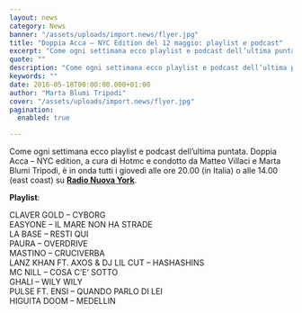 ```yaml
---
layout: news
category: News
banner: "/assets/uploads/import.news/flyer.jpg"
title: "Doppia Acca – NYC Edition del 12 maggio: playlist e podcast"
excerpt: "Come ogni settimana ecco playlist e podcast dell’ultima puntata. Doppia Acca – NYC edition, a cura di Hotmc e condotto da Matteo Villaci e Marta Blumi Tripodi, è in onda tutti i giovedì alle ore 20.00 (in Italia) o alle 14.00 (east coast) su Radio Nuova York. Playlist: CLAVER GOLD – CYBORG EASYONE – IL [&hellip"
quote: ""
description: "Come ogni settimana ecco playlist e podcast dell’ultima puntata. Doppia Acca – NYC edition, a cura di Hotmc e condotto da Matteo Villaci e Marta Blumi Tripodi, è in onda tutti i giovedì alle ore 20.00 (in Italia) o alle 14.00 (east coast) su Radio Nuova York. Playlist: CLAVER GOLD – CYBORG EASYONE – IL [&hellip"
keywords: ""
date: 2016-05-18T00:00:00.000+01:00
author: "Marta Blumi Tripodi"
cover: "/assets/uploads/import.news/flyer.jpg"
pagination:
  enabled: true

---
```


Come ogni settimana ecco playlist e podcast dell’ultima puntata. Doppia Acca – NYC edition, a cura di Hotmc e condotto da Matteo Villaci e Marta Blumi Tripodi, è in onda tutti i giovedì alle ore 20.00 (in Italia) o alle 14.00 (east coast) su [**Radio Nuova York**](http://www.radionuovayork.com).

**Playlist**:

CLAVER GOLD – CYBORG  
EASYONE – IL MARE NON HA STRADE  
LA BASE – RESTI QUI  
PAURA – OVERDRIVE  
MASTINO – CRUCIVERBA  
LANZ KHAN FT. AXOS & DJ LIL CUT – HASHASHINS  
MC NILL – COSA C’E’ SOTTO  
GHALI – WILY WILY  
PULSE FT. ENSI – QUANDO PARLO DI LEI  
HIGUITA DOOM – MEDELLIN